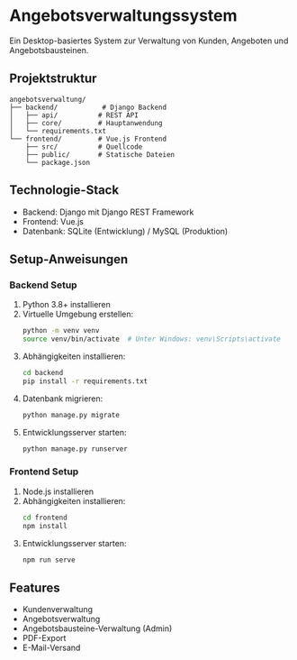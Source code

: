 # Angebotsverwaltungssystem

Ein Desktop-basiertes System zur Verwaltung von Kunden, Angeboten und Angebotsbausteinen.

## Projektstruktur

```
angebotsverwaltung/
├── backend/           # Django Backend
│   ├── api/          # REST API
│   ├── core/         # Hauptanwendung
│   └── requirements.txt
└── frontend/         # Vue.js Frontend
    ├── src/          # Quellcode
    ├── public/       # Statische Dateien
    └── package.json
```

## Technologie-Stack

- Backend: Django mit Django REST Framework
- Frontend: Vue.js
- Datenbank: SQLite (Entwicklung) / MySQL (Produktion)

## Setup-Anweisungen

### Backend Setup

1. Python 3.8+ installieren
2. Virtuelle Umgebung erstellen:
   ```bash
   python -m venv venv
   source venv/bin/activate  # Unter Windows: venv\Scripts\activate
   ```
3. Abhängigkeiten installieren:
   ```bash
   cd backend
   pip install -r requirements.txt
   ```
4. Datenbank migrieren:
   ```bash
   python manage.py migrate
   ```
5. Entwicklungsserver starten:
   ```bash
   python manage.py runserver
   ```

### Frontend Setup

1. Node.js installieren
2. Abhängigkeiten installieren:
   ```bash
   cd frontend
   npm install
   ```
3. Entwicklungsserver starten:
   ```bash
   npm run serve
   ```

## Features

- Kundenverwaltung
- Angebotsverwaltung
- Angebotsbausteine-Verwaltung (Admin)
- PDF-Export
- E-Mail-Versand
